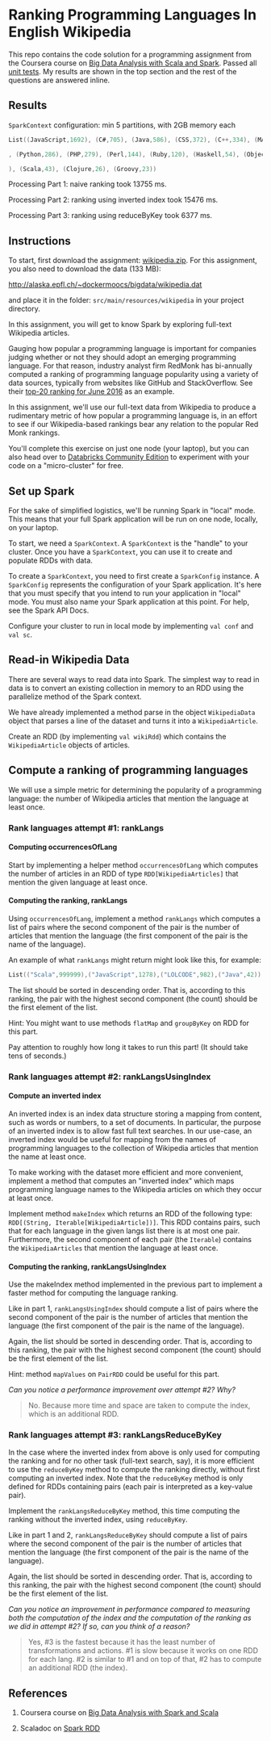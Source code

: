 # Ranking Programming Languages In English Wikipedia

This repo contains the code solution for a programming assignment from the Coursera course on [Big Data Analysis with Scala and Spark](https://www.coursera.org/learn/scala-spark-big-data/home/info). Passed all [unit tests](src/test/scala/wikipedia/WikipediaSuite.scala). My results are shown in the top section and the rest of the questions are answered inline.

## Results

`SparkContext` configuration: min 5 partitions, with 2GB memory each

```scala
List((JavaScript,1692), (C#,705), (Java,586), (CSS,372), (C++,334), (MATLAB,295)

, (Python,286), (PHP,279), (Perl,144), (Ruby,120), (Haskell,54), (Objective-C,47

), (Scala,43), (Clojure,26), (Groovy,23))

```

Processing Part 1: naive ranking took 13755 ms.

Processing Part 2: ranking using inverted index took 15476 ms.

Processing Part 3: ranking using reduceByKey took 6377 ms.

## Instructions

To start, first download the assignment: [wikipedia.zip](http://alaska.epfl.ch/~dockermoocs/bigdata/wikipedia.zip). For this assignment, you also need to download the data (133 MB):

http://alaska.epfl.ch/~dockermoocs/bigdata/wikipedia.dat

and place it in the folder: `src/main/resources/wikipedia` in your project directory.

In this assignment, you will get to know Spark by exploring full-text Wikipedia articles.

Gauging how popular a programming language is important for companies judging whether or not they should adopt an emerging programming language. For that reason, industry analyst firm RedMonk has bi-annually computed a ranking of programming language popularity using a variety of data sources, typically from websites like GitHub and StackOverflow. See their [top-20 ranking for June 2016](http://redmonk.com/sogrady/2016/07/20/language-rankings-6-16/) as an example.

In this assignment, we'll use our full-text data from Wikipedia to produce a rudimentary metric of how popular a programming language is, in an effort to see if our Wikipedia-based rankings bear any relation to the popular Red Monk rankings.

You'll complete this exercise on just one node (your laptop), but you can also head over to [Databricks Community Edition](https://community.cloud.databricks.com/) to experiment with your code on a "micro-cluster" for free.

## Set up Spark

For the sake of simplified logistics, we'll be running Spark in "local" mode. This means that your full Spark application will be run on one node, locally, on your laptop.

To start, we need a `SparkContext`. A `SparkContext` is the "handle" to your cluster. Once you have a `SparkContext`, you can use it to create and populate RDDs with data.

To create a `SparkContext`, you need to first create a `SparkConfig` instance. A `SparkConfig` represents the configuration of your Spark application. It's here that you must specify that you intend to run your application in "local" mode. You must also name your Spark application at this point. For help, see the Spark API Docs.

Configure your cluster to run in local mode by implementing `val conf` and `val sc`.

## Read-in Wikipedia Data

There are several ways to read data into Spark. The simplest way to read in data is to convert an existing collection in memory to an RDD using the parallelize method of the Spark context.

We have already implemented a method parse in the object `WikipediaData` object that parses a line of the dataset and turns it into a `WikipediaArticle`.

Create an RDD (by implementing `val wikiRdd`) which contains the `WikipediaArticle` objects of articles.

## Compute a ranking of programming languages

We will use a simple metric for determining the popularity of a programming language: the number of Wikipedia articles that mention the language at least once.

### Rank languages attempt #1: rankLangs

#### Computing occurrencesOfLang

Start by implementing a helper method `occurrencesOfLang` which computes the number of articles in an RDD of type `RDD[WikipediaArticles]` that mention the given language at least once.

#### Computing the ranking, rankLangs

Using `occurrencesOfLang`, implement a method `rankLangs` which computes a list of pairs where the second component of the pair is the number of articles that mention the language (the first component of the pair is the name of the language).

An example of what `rankLangs` might return might look like this, for example:

```scala
List(("Scala",999999),("JavaScript",1278),("LOLCODE",982),("Java",42))
```

The list should be sorted in descending order. That is, according to this ranking, the pair with the highest second component (the count) should be the first element of the list.

Hint: You might want to use methods `flatMap` and `groupByKey` on RDD for this part.

Pay attention to roughly how long it takes to run this part! (It should take tens of seconds.)

### Rank languages attempt #2: rankLangsUsingIndex

#### Compute an inverted index

An inverted index is an index data structure storing a mapping from content, such as words or numbers, to a set of documents. In particular, the purpose of an inverted index is to allow fast full text searches. In our use-case, an inverted index would be useful for mapping from the names of programming languages to the collection of Wikipedia articles that mention the name at least once.

To make working with the dataset more efficient and more convenient, implement a method that computes an "inverted index" which maps programming language names to the Wikipedia articles on which they occur at least once.

Implement method `makeIndex` which returns an RDD of the following type: `RDD[(String, Iterable[WikipediaArticle])]`. This RDD contains pairs, such that for each language in the given langs list there is at most one pair. Furthermore, the second component of each pair (the `Iterable`) contains the `WikipediaArticles` that mention the language at least once.

#### Computing the ranking, rankLangsUsingIndex

Use the makeIndex method implemented in the previous part to implement a faster method for computing the language ranking.

Like in part 1, `rankLangsUsingIndex` should compute a list of pairs where the second component of the pair is the number of articles that mention the language (the first component of the pair is the name of the language).

Again, the list should be sorted in descending order. That is, according to this ranking, the pair with the highest second component (the count) should be the first element of the list.

Hint: method `mapValues` on `PairRDD` could be useful for this part.

*Can you notice a performance improvement over attempt #2? Why?*

> No. Because more time and space are taken to compute the index, which is an additional RDD.

### Rank languages attempt #3: rankLangsReduceByKey

In the case where the inverted index from above is only used for computing the ranking and for no other task (full-text search, say), it is more efficient to use the `reduceByKey` method to compute the ranking directly, without first computing an inverted index. Note that the `reduceByKey` method is only defined for RDDs containing pairs (each pair is interpreted as a key-value pair).

Implement the `rankLangsReduceByKey` method, this time computing the ranking without the inverted index, using `reduceByKey`.

Like in part 1 and 2, `rankLangsReduceByKey` should compute a list of pairs where the second component of the pair is the number of articles that mention the language (the first component of the pair is the name of the language).

Again, the list should be sorted in descending order. That is, according to this ranking, the pair with the highest second component (the count) should be the first element of the list.

*Can you notice an improvement in performance compared to measuring both the computation of the index and the computation of the ranking as we did in attempt #2? If so, can you think of a reason?*

> Yes, #3 is the fastest because it has the least number of transformations and actions. #1 is slow because it works on one RDD for each lang. #2 is similar to #1 and on top of that, #2 has to compute an additional RDD (the index).

## References

1. Coursera course on [Big Data Analysis with Spark and Scala](https://www.coursera.org/learn/scala-spark-big-data/home/info)

2. Scaladoc on [Spark RDD](https://spark.apache.org/docs/latest/api/scala/index.html#org.apache.spark.rdd.RDD)


